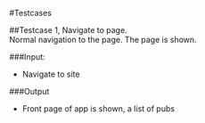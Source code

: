 #Testcases

##Testcase 1, Navigate to page.  
Normal navigation to the page.
The page is shown.  

###Input:  
* Navigate to site

###Output
* Front page of app is shown, a list of pubs
